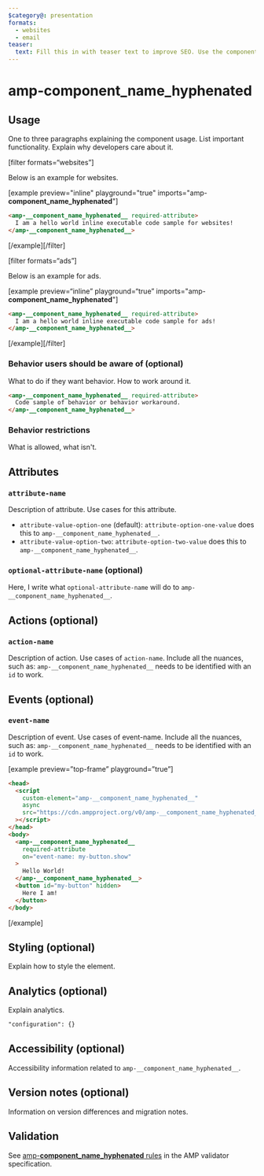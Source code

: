 ```yaml
---
$category@: presentation
formats:
  - websites
  - email
teaser:
  text: Fill this in with teaser text to improve SEO. Use the component description.
---
```


<!--
  All documentation starts with frontmatter. Front matter organizes documentation on amp.dev
  and improves SEO.
  * Include the relevant category(ies): ads-analytics, dynamic-content, layout, media, presentation, social, personalization
  * List applicable format(s): websites, ads, stories, email
  * Do not include markdown formatting in the frontmatter - plain text and punctionation only!
  * Remove this comment!
-->

<!--
Copyright __current_year__ The AMP HTML Authors. All Rights Reserved.

Licensed under the Apache License, Version 2.0 (the "License");
you may not use this file except in compliance with the License.
You may obtain a copy of the License at

      http://www.apache.org/licenses/LICENSE-2.0

Unless required by applicable law or agreed to in writing, software
distributed under the License is distributed on an "AS-IS" BASIS,
WITHOUT WARRANTIES OR CONDITIONS OF ANY KIND, either express or implied.
See the License for the specific language governing permissions and
limitations under the License.
-->

# amp-__component_name_hyphenated__

<!--
  If the component is relevant for more than one format and operates differently between these
  formats, include and filter multiple content blocks and code samples.
-->

## Usage

One to three paragraphs explaining the component usage. List important functionality. Explain why developers care about it.

[filter formats=“websites”]

Below is an example for websites.

[example preview="inline" playground="true" imports="amp-__component_name_hyphenated__"]

```html
<amp-__component_name_hyphenated__ required-attribute>
  I am a hello world inline executable code sample for websites!
</amp-__component_name_hyphenated__>
```

[/example][/filter]

<!--
  * [Read more about filtering sections](https://amp.dev/documentation/guides-and-tutorials/contribute/contribute-documentation/formatting/?format=websites#filtering-sections)
  * [Read more about executable code samples](https://amp.dev/documentation/guides-and-tutorials/contribute/contribute-documentation/formatting/?format=websites#preview-code-samples)
 -->

[filter formats=“ads”]

Below is an example for ads.

[example preview=“inline” playground=“true” imports="amp-__component_name_hyphenated__"]

```html
<amp-__component_name_hyphenated__ required-attribute>
  I am a hello world inline executable code sample for ads!
</amp-__component_name_hyphenated__>
```

[/example][/filter]

### Behavior users should be aware of (optional)

What to do if they want behavior. How to work around it.

```html
<amp-__component_name_hyphenated__ required-attribute>
  Code sample of behavior or behavior workaround.
</amp-__component_name_hyphenated__>
```

### Behavior restrictions

What is allowed, what isn't.

## Attributes

### `attribute-name`

Description of attribute. Use cases for this attribute.

-   `attribute-value-option-one` (default): `attribute-option-one-value` does this to `amp-__component_name_hyphenated__`.
-   `attribute-value-option-two`: `attribute-option-two-value` does this to `amp-__component_name_hyphenated__`.

### `optional-attribute-name` (optional)

Here, I write what `optional-attribute-name` will do to `amp-__component_name_hyphenated__`.

## Actions (optional)

### `action-name`

Description of action. Use cases of `action-name`. Include all the nuances, such as: `amp-__component_name_hyphenated__` needs to be identified with an `id` to work.

## Events (optional)

### `event-name`

Description of event. Use cases of event-name. Include all the nuances, such as: `amp-__component_name_hyphenated__` needs to be identified with an `id` to work.

[example preview=”top-frame” playground=”true”]

```html
<head>
  <script
    custom-element="amp-__component_name_hyphenated__"
    async
    src="https://cdn.ampproject.org/v0/amp-__component_name_hyphenated__-latest.js"
  ></script>
</head>
<body>
  <amp-__component_name_hyphenated__
    required-attribute
    on="event-name: my-button.show"
  >
    Hello World!
  </amp-__component_name_hyphenated__>
  <button id="my-button" hidden>
    Here I am!
  </button>
</body>
```

[/example]

## Styling (optional)

Explain how to style the element.

## Analytics (optional)

Explain analytics.

```html
"configuration": {}
```

## Accessibility (optional)

Accessibility information related to `amp-__component_name_hyphenated__`.

## Version notes (optional)

Information on version differences and migration notes.

## Validation

See [amp-__component_name_hyphenated__ rules](https://github.com/ampproject/amphtml/blob/master/extensions/amp-__component_name_hyphenated__/validator-amp-__component_name_hyphenated__.protoascii) in the AMP validator specification.
